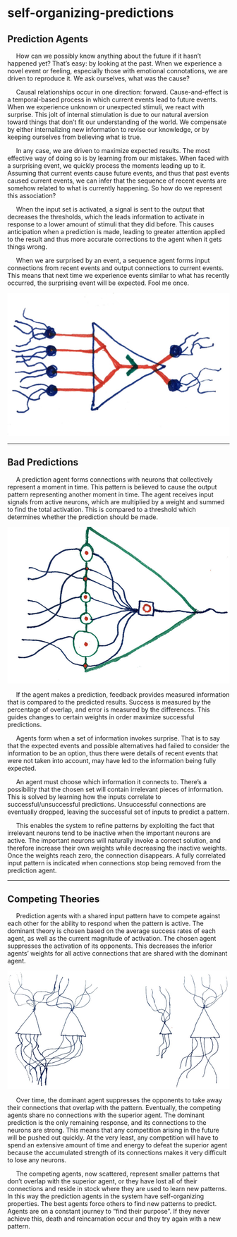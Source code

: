 # self-organizing-predictions

## Prediction Agents
&nbsp;&nbsp;&nbsp;&nbsp; How can we possibly know anything about the future if it hasn’t happened yet? That’s easy: by looking at the past. When we experience a novel event or feeling, especially those with emotional connotations, we are driven to reproduce it. We ask ourselves, what was the cause? 

&nbsp;&nbsp;&nbsp;&nbsp; Causal relationships occur in one direction: forward. Cause-and-effect is a temporal-based process in which current events lead to future events. When we experience unknown or unexpected stimuli, we react with surprise. This jolt of internal stimulation is due to our natural aversion toward things that don’t fit our understanding of the world. We compensate by either internalizing new information to revise our knowledge, or by keeping ourselves from believing what is true.

&nbsp;&nbsp;&nbsp;&nbsp; In any case, we are driven to maximize expected results. The most effective way of doing so is by learning from our mistakes. When faced with a surprising event, we quickly process the moments leading up to it. Assuming that current events cause future events, and thus that past events caused current events, we can infer that the sequence of recent events are somehow related to what is currently happening. So how do we represent this association?

&nbsp;&nbsp;&nbsp;&nbsp; When the input set is activated, a signal is sent to the output that decreases the thresholds, which the leads information to activate in response to a lower amount of stimuli that they did before. This causes anticipation when a prediction is made, leading to greater attention applied to the result and thus more accurate corrections to the agent when it gets things wrong.

&nbsp;&nbsp;&nbsp;&nbsp; When we are surprised by an event, a sequence agent forms input connections from recent events and output connections to current events. This means that next time we experience events similar to what has recently occurred, the surprising event will be expected. Fool me once.

![Agents](https://github.com/CarsonScott/self-organizing-predictions/blob/master/Prediction%20Agents.jpg "Prediction Agent")

***

## Bad Predictions
&nbsp;&nbsp;&nbsp;&nbsp; A prediction agent forms connections with neurons that collectively represent a moment in time. This pattern is believed to cause the output pattern representing another moment in time. The agent receives input signals from active neurons, which are multiplied by a weight and summed to find the total activation. This is compared to a threshold which determines whether the prediction should be made. 

![Structure](https://github.com/CarsonScott/self-organizing-predictions/blob/master/Agent%20Structure.jpg "Agent Structure")

&nbsp;&nbsp;&nbsp;&nbsp; If the agent makes a prediction, feedback provides measured information that is compared to the predicted results. Success is measured by the percentage of overlap, and error is measured by the differences. This guides changes to certain weights in order maximize successful predictions.

&nbsp;&nbsp;&nbsp;&nbsp; Agents form when a set of information invokes surprise. That is to say that the expected events and possible alternatives had failed to consider the information to be an option, thus there were details of recent events that were not taken into account, may have led to the information being fully expected.

&nbsp;&nbsp;&nbsp;&nbsp; An agent must choose which information it connects to. There’s a possibility that the chosen set will contain irrelevant pieces of information. This is solved by learning how the inputs correlate to successful/unsuccessful predictions. Unsuccessful connections are eventually dropped, leaving the successful set of inputs to predict a pattern.

&nbsp;&nbsp;&nbsp;&nbsp; This enables the system to refine patterns by exploiting the fact that irrelevant neurons tend to be inactive when the important neurons are active. The important neurons will naturally invoke a correct solution, and therefore increase their own weights while decreasing the inactive weights. Once the weights reach zero, the connection disappears. A fully correlated input pattern is indicated when connections stop being removed from the prediction agent.

***

## Competing Theories
&nbsp;&nbsp;&nbsp;&nbsp; Prediction agents with a shared input pattern have to compete against each other for the ability to respond when the pattern is active. The dominant theory is chosen based on the average success rates of each agent, as well as the current magnitude of activation. The chosen agent suppresses the activation of its opponents. This decreases the inferior agents’ weights for all active connections that are shared with the dominant agent.

![Competing](https://github.com/CarsonScott/self-organizing-predictions/blob/master/Competing%20Agents.jpg "Competing Agents")

&nbsp;&nbsp;&nbsp;&nbsp; Over time, the dominant agent suppresses the opponents to take away their connections that overlap with the pattern. Eventually, the competing agents share no connections with the superior agent. The dominant prediction is the only remaining response, and its connections to the neurons are strong. This means that any competition arising in the future will be pushed out quickly. At the very least, any competition will have to spend an extensive amount of time and energy to defeat the superior agent because the accumulated strength of its connections makes it very difficult to lose any neurons.

&nbsp;&nbsp;&nbsp;&nbsp; The competing agents, now scattered, represent smaller patterns that don’t overlap with the superior agent, or they have lost all of their connections and reside in stock where they are used to learn new patterns. In this way the prediction agents in the system have self-organizing properties. The best agents force others to find new patterns to predict. Agents are on a constant journey to “find their purpose”. If they never achieve this, death and reincarnation occur and they try again with a new pattern.
